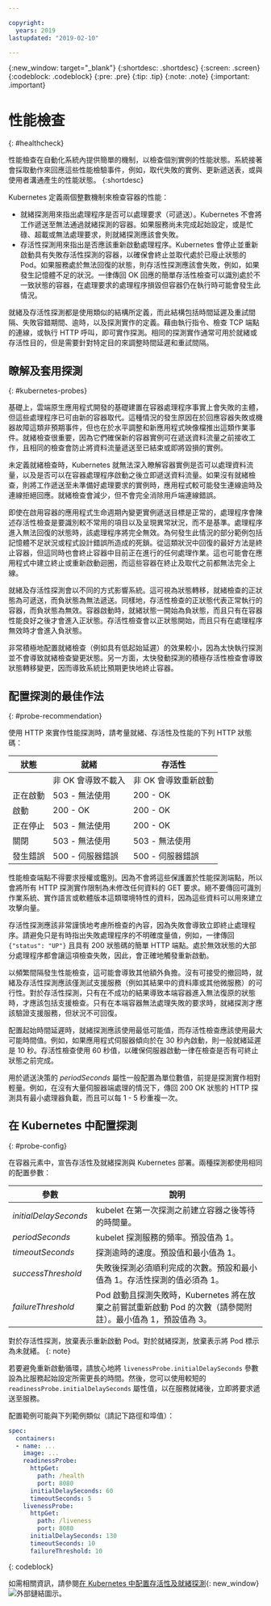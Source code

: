 ```yaml
---

copyright:
  years: 2019
lastupdated: "2019-02-10"

---
```


{:new_window: target="_blank"}
{:shortdesc: .shortdesc}
{:screen: .screen}
{:codeblock: .codeblock}
{:pre: .pre}
{:tip: .tip}
{:note: .note}
{:important: .important}

# 性能檢查
{: #healthcheck}

性能檢查在自動化系統內提供簡單的機制，以檢查個別實例的性能狀態。系統接著會採取動作來回應這些性能檢驗事件，例如，取代失敗的實例、更新遞送表，或與使用者溝通產生的性能狀態。
{:shortdesc}

Kubernetes 定義兩個整數機制來檢查容器的性能：

* 就緒探測用來指出處理程序是否可以處理要求（可遞送）。Kubernetes 不會將工作遞送至無法通過就緒探測的容器。如果服務尚未完成起始設定，或是忙碌、超載或無法處理要求，則就緒探測應該會失敗。
* 存活性探測用來指出是否應該重新啟動處理程序。Kubernetes 會停止並重新啟動具有失敗存活性探測的容器，以確保會終止並取代處於已廢止狀態的 Pod。如果服務處於無法回復的狀態，則存活性探測應該會失敗，例如，如果發生記憶體不足的狀況。一律傳回 OK 回應的簡單存活性檢查可以識別處於不一致狀態的容器，在處理要求的處理程序損毀但容器仍在執行時可能會發生此情況。

就緒及存活性探測都是使用類似的結構所定義，而此結構包括時間延遲及重試間隔、失敗容錯期間、逾時，以及探測實作的定義。藉由執行指令、檢查 TCP 端點的連線，或執行 HTTP 呼叫，即可實作探測。相同的探測實作通常可用於就緒或存活性目的，但是需要針對特定目的來調整時間延遲和重試間隔。

## 瞭解及套用探測
{: #kubernetes-probes}

基礎上，雲端原生應用程式開發的基礎建置在容器處理程序事實上會失敗的主體，但這些處理程序已可由新的容器取代。這種情況的發生原因在於回應容器失敗或機器故障這類非預期事件，但也在於水平調整和新應用程式映像檔推出這類作業事件。就緒檢查很重要，因為它們確保新的容器實例可在遞送資料流量之前接收工作，且相同的檢查會防止將資料流量遞送至已結束或即將毀損的實例。

未定義就緒檢查時，Kubernetes 就無法深入瞭解容器實例是否可以處理資料流量，以及是否可以在容器處理程序啟動之後立即遞送資料流量。如果沒有就緒檢查，則將工作遞送至未準備好處理要求的實例時，應用程式較可能發生連線逾時及連線拒絕回應。就緒檢查會減少，但不會完全消除用戶端連線錯誤。

即使在啟用容器的應用程式生命週期內變更實例遞送目標是正常的，處理程序會陳述存活性檢查是要識別較不常用的項目以及呈現異常狀況，而不是基準。處理程序進入無法回復的狀態時，該處理程序將完全無效。為何發生此情況的部分範例包括記憶體不足狀況或程式設計錯誤所造成的死鎖。從這類狀況中回復的最好方法是終止容器，但這同時也會終止容器中目前正在進行的任何處理作業。這也可能會在應用程式中建立終止或重新啟動迴圈，而這些容器在終止及取代之前都無法完全上線。

就緒及存活性探測會以不同的方式影響系統。這可視為狀態轉移，就緒檢查的正狀態為可遞送，而負狀態為無法遞送。同樣地，存活性檢查的正狀態代表正常執行的容器，而負狀態為無效。容器啟動時，就緒狀態一開始為負狀態，而且只有在容器性能良好之後才會進入正狀態。存活性檢查會以正狀態開始，而且只有在處理程序無效時才會進入負狀態。

非常積極地配置就緒檢查（例如具有低起始延遲）的效果較小，因為太快執行探測並不會導致就緒檢查變更狀態。另一方面，太快發動探測的積極存活性檢查會導致狀態轉移變更，因而導致系統比預期更快地終止容器。

## 配置探測的最佳作法
{: #probe-recommendation}

使用 HTTP 來實作性能探測時，請考量就緒、存活性及性能的下列 HTTP 狀態碼：

| 狀態     |就緒|存活性|
|----------|-----------------------|-----------------------|
|          | 非 OK 會導致不載入| 非 OK 會導致重新啟動|
| 正在啟動 | 503 - 無法使用| 200 - OK                   |
| 啟動     | 200 - OK                   | 200 - OK                   |
| 正在停止 | 503 - 無法使用| 200 - OK                   |
| 關閉     | 503 - 無法使用| 503 - 無法使用|
|發生錯誤|500 - 伺服器錯誤|500 - 伺服器錯誤|

性能檢查端點不得要求授權或鑑別。因為不會將這些保護置於性能探測端點，所以會將所有 HTTP 探測實作限制為未修改任何資料的 GET 要求。絕不要傳回可識別作業系統、實作語言或軟體版本這類環境特性的資料，因為這些資料可以用來建立攻擊向量。

存活性探測應該非常謹慎地考慮所檢查的內容，因為失敗會導致立即終止處理程序。請避免只是有時指出失敗處理程序的不明確度量值，例如，一律傳回 `{"status": "UP"}` 且具有 200 狀態碼的簡單 HTTP 端點。處於無效狀態的大部分處理程序都會讓這項檢查失敗，因此，會正確地觸發重新啟動。

以頻繁間隔發生性能檢查，這可能會導致其他額外負擔。沒有可接受的撤回時，就緒及存活性探測應該僅測試支援服務（例如其結果中的資料庫或其他微服務）的可行性。對於存活性探測，只有在不成功的結果導致本端容器進入無法復原的狀態時，才應該包括支援檢查。只有在本端容器無法處理失敗的要求時，就緒探測才應該驗證支援服務，但狀況不可回復。

配置起始時間延遲時，就緒探測應該使用最低可能值，而存活性檢查應該使用最大可能時間值。例如，如果應用程式伺服器傾向於在 30 秒內啟動，則一般就緒延遲是 10 秒。存活性檢查使用 60 秒值，以確保伺服器啟動一律在檢查是否有可終止狀態之前完成。

用於遞送決策的 *periodSeconds* 屬性一般配置為單位數值，前提是探測實作相對輕量。例如，在沒有大量伺服器端處理的情況下，傳回 200 OK 狀態的 HTTP 探測具有最小處理器負載，而且可以每 1 - 5 秒重複一次。

## 在 Kubernetes 中配置探測
{: #probe-config}

在容器元素中，宣告存活性及就緒探測與 Kubernetes 部署。兩種探測都使用相同的配置參數：

| 參數 | 說明 |
|-----------|-------------|
| *initialDelaySeconds* | kubelet 在第一次探測之前建立容器之後等待的時間量。|
| *periodSeconds* | kubelet 探測服務的頻率。預設值為 1。|
| *timeoutSeconds* | 探測逾時的速度。預設值和最小值為 1。|
| *successThreshold* | 失敗後探測必須順利完成的次數。預設和最小值為 1。存活性探測的值必須為 1。|
| *failureThreshold* | Pod 啟動且探測失敗時，Kubernetes 將在放棄之前嘗試重新啟動 Pod 的次數（請參閱附註）。最小值為 1，預設值為 3。|

  對於存活性探測，放棄表示重新啟動 Pod。對於就緒探測，放棄表示將 Pod 標示為未就緒。
  {: note}

若要避免重新啟動循環，請放心地將 `livenessProbe.initialDelaySeconds` 參數設為比服務起始設定所需更長的時間。然後，您可以使用較短的 `readinessProbe.initialDelaySeconds` 屬性值，以在服務就緒後，立即將要求遞送至服務。

配置範例可能與下列範例類似（請記下路徑和埠值）：

```yaml
spec:
  containers:
  - name: ...
    image: ...
    readinessProbe:
      httpGet:
        path: /health
        port: 8080
      initialDelaySeconds: 60
      timeoutSeconds: 5
    livenessProbe:
      httpGet:
        path: /liveness
        port: 8080
      initialDelaySeconds: 130
      timeoutSeconds: 10
      failureThreshold: 10
```
{: codeblock}

如需相關資訊，請參閱[在 Kubernetes 中配置存活性及就緒探測](https://kubernetes.io/docs/tasks/configure-pod-container/configure-liveness-readiness-probes/){: new_window} ![外部鏈結圖示](../icons/launch-glyph.svg "外部鏈結圖示")。
